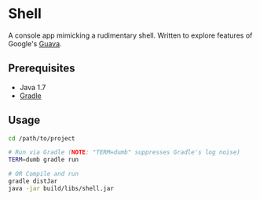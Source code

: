 # Shell

A console app mimicking a rudimentary shell.  Written to explore 
features of Google's [Guava](https://code.google.com/p/guava-libraries/).


## Prerequisites

* Java 1.7
* [Gradle](http://www.gradle.org/)


## Usage

```bash
cd /path/to/project

# Run via Gradle (NOTE: "TERM=dumb" suppresses Gradle's log noise)
TERM=dumb gradle run

# OR Compile and run
gradle distJar
java -jar build/libs/shell.jar
```
